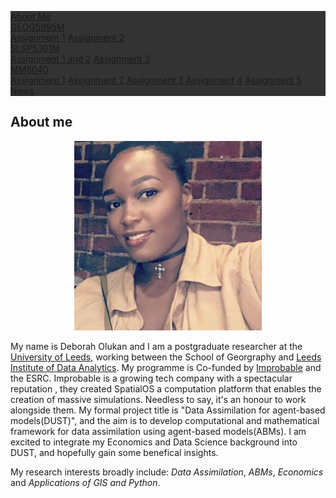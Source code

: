 

<head>
<style>
ul {
    list-style-type: none;
    margin: 0;
    padding: 0;
    overflow: hidden;
    background-color: #333;
}

li {
    float: center;
}

li a, .dropbtn {
    display: inline-block;
    color: white;
    text-align: center;
    padding: 14px 16px;
    text-decoration: none;
}

li a:hover, .dropdown:hover .dropbtn {
    background-color: #FFA500;
}

li.dropdown {
    display: inline-block;
}

.dropdown-content {
    display: none;
    position: absolute;
    background-color: #f9f9f9;
    min-width: 160px;
    box-shadow: 0px 8px 16px 0px rgba(0,0,0,0.2);
    z-index: 1;
}

.dropdown-content a {
    color: black;
    padding: 12px 16px;
    text-decoration: none;
    display: block;
    text-align: left;
}

.dropdown-content a:hover {background-color: #FFA500}

.dropdown:hover .dropdown-content {
    display: block;
}
</style>
</head>
<body>

<ul>
  <li><a href="#home">About Me</a></li>
  
  <li class="dropdown">
    <a href="javascript:void(0)" class="dropbtn">GEOG5995M</a>
    <div class="dropdown-content">
      <a href="#">Assignment 1</a>
        <a href="#">Assignment 2</a>
    </div>
  </li>
    <li class="dropdown">
    <a href="javascript:void(0)" class="dropbtn">SLSP5301M </a>
    <div class="dropdown-content">
      <a href="#">Assignment 1 and 2</a>
        <a href="#">Assignment 3</a>
    </div>
  </li>
    </li>
    <li class="dropdown">
    <a href="javascript:void(0)" class="dropbtn">MM8040</a>
    <div class="dropdown-content">
      <a href="#">Assignment 1</a>
        <a href="#">Assignment 2</a>
          <a href="#">Assignment 3</a>
            <a href="#">Assignment 4</a>
              <a href="#">Assignment 5</a>
    </div>
  </li>
  <li><a href="https://datacdt.org/">News</a></li>
</ul>

</body>



## About me
<p align="center">
  <img src="me1.jpg">
</p>

My name is Deborah Olukan and I am a postgraduate researcher at the [University of Leeds](https://www.leeds.ac.uk/), working between the School of Georgraphy and [Leeds Institute of Data Analytics](https://lida.leeds.ac.uk/). My programme is Co-funded by [Improbable](https://improbable.io/) and the ESRC. Improbable is a growing tech company with a spectacular reputation , they created SpatialOS a computation platform that enables the creation of massive simulations. Needless to say, it's an honour to work alongside them. My formal project title is "Data Assimilation for agent-based models(DUST)", and the aim is to develop computational and mathematical framework for data assimilation using agent-based models(ABMs). I am excited to integrate my Economics and Data Science background into DUST, and hopefully gain some benefical insights. 

My research interests broadly include: _Data Assimilation_, _ABMs_, _Economics_ and _Applications of GIS and Python_.

